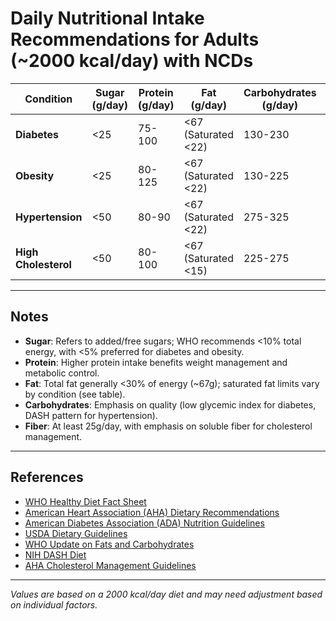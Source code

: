 # Daily Nutritional Intake Recommendations for Adults (~2000 kcal/day) with NCDs

| Condition       | Sugar (g/day) | Protein (g/day) | Fat (g/day)       | Carbohydrates (g/day) | Fiber (g/day) |
|-----------------|---------------|-----------------|-------------------|-----------------------|---------------|
| **Diabetes**    | <25           | 75-100          | <67 (Saturated <22)| 130-230               | ≥25           |
| **Obesity**     | <25           | 80-125          | <67 (Saturated <22)| 130-225               | ≥25           |
| **Hypertension**| <50           | 80-90           | <67 (Saturated <22)| 275-325               | ≥25           |
| **High Cholesterol** | <50       | 80-100          | <67 (Saturated <15)| 225-275               | ≥25           |

---

## Notes

- **Sugar**: Refers to added/free sugars; WHO recommends <10% total energy, with <5% preferred for diabetes and obesity.
- **Protein**: Higher protein intake benefits weight management and metabolic control.
- **Fat**: Total fat generally <30% of energy (~67g); saturated fat limits vary by condition (see table).
- **Carbohydrates**: Emphasis on quality (low glycemic index for diabetes, DASH pattern for hypertension).
- **Fiber**: At least 25g/day, with emphasis on soluble fiber for cholesterol management.

---

## References

- [WHO Healthy Diet Fact Sheet](https://www.who.int/news-room/fact-sheets/detail/healthy-diet)  
- [American Heart Association (AHA) Dietary Recommendations](https://www.ahajournals.org/doi/10.1161/01.cir.102.18.2284)  
- [American Diabetes Association (ADA) Nutrition Guidelines](https://diabetesjournals.org/care/article/30/suppl_1/S48/24062/Nutrition-Recommendations-and-Interventions-for)  
- [USDA Dietary Guidelines](https://www.dietaryguidelines.gov)  
- [WHO Update on Fats and Carbohydrates](https://www.who.int/news/item/17-07-2023-who-updates-guidelines-on-fats-and-carbohydrates)  
- [NIH DASH Diet](https://www.nhlbi.nih.gov/education/dash-eating-plan)  
- [AHA Cholesterol Management Guidelines](https://www.ahajournals.org/doi/10.1161/CIR.0000000000000743)  

---

*Values are based on a 2000 kcal/day diet and may need adjustment based on individual factors.*
